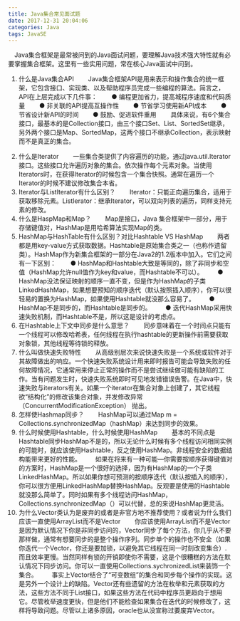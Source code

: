 ```yaml
---
title: Java集合常见面试题
date: 2017-12-31 20:04:06
categories: Java
tags: JavaSE
---
```

　Java集合框架是最常被问到的Java面试问题，要理解Java技术强大特性就有必要掌握集合框架。这里有一些实用问题，常在核心Java面试中问到。
1. 什么是Java集合API
　　Java集合框架API是用来表示和操作集合的统一框架，它包含接口、实现类、以及帮助程序员完成一些编程的算法。简言之，API在上层完成以下几件事：
　　● 编程更加省力，提高城程序速度和代码质量
　　● 非关联的API提高互操作性
　　● 节省学习使用新API成本
　　● 节省设计新API的时间
　　● 鼓励、促进软件重用
　　具体来说，有6个集合接口，最基本的是Collection接口，由三个接口Set、List、SortedSet继承，另外两个接口是Map、SortedMap，这两个接口不继承Collection，表示映射而不是真正的集合。
<!---more--->
2. 什么是Iterator
　　一些集合类提供了内容遍历的功能，通过java.util.Iterator接口。这些接口允许遍历对象的集合。依次操作每个元素对象。当使用 Iterators时，在获得Iterator的时候包含一个集合快照。通常在遍历一个Iterator的时候不建议修改集合本省。
3. Iterator与ListIterator有什么区别？
　　Iterator：只能正向遍历集合，适用于获取移除元素。ListIerator：继承Iterator，可以双向列表的遍历，同样支持元素的修改。
4. 什么是HaspMap和Map？
　　Map是接口，Java 集合框架中一部分，用于存储键值对，HashMap是用哈希算法实现Map的类。
5. HashMap与HashTable有什么区别？对比Hashtable VS HashMap
　　两者都是用key-value方式获取数据。Hashtable是原始集合类之一（也称作遗留类）。HashMap作为新集合框架的一部分在Java2的1.2版本中加入。它们之间有一下区别：
　　● HashMap和Hashtable大致是等同的，除了非同步和空值（HashMap允许null值作为key和value，而Hashtable不可以）。
　　● HashMap没法保证映射的顺序一直不变，但是作为HashMap的子类LinkedHashMap，如果想要预知的顺序迭代（默认按照插入顺序），你可以很轻易的置换为HashMap，如果使用Hashtable就没那么容易了。
　　● HashMap不是同步的，而Hashtable是同步的。
　　● 迭代HashMap采用快速失败机制，而Hashtable不是，所以这是设计的考虑点。
6. 在Hashtable上下文中同步是什么意思？
　　同步意味着在一个时间点只能有一个线程可以修改哈希表，任何线程在执行hashtable的更新操作前需要获取对象锁，其他线程等待锁的释放。
7. 什么叫做快速失败特性
　　从高级别层次来说快速失败是一个系统或软件对于其故障做出的响应。一个快速失败系统设计用来即时报告可能会导致失败的任何故障情况，它通常用来停止正常的操作而不是尝试继续做可能有缺陷的工作。当有问题发生时，快速失败系统即时可见地发错错误告警。在Java中，快速失败与iterators有关。如果一个iterator在集合对象上创建了，其它线程欲“结构化”的修改该集合对象，并发修改异常 （ConcurrentModificationException） 抛出。
8. 怎样使Hashmap同步？
　　HashMap可以通过Map m = Collections.synchronizedMap（hashMap）来达到同步的效果。
9. 什么时候使用Hashtable，什么时候使用HashMap
　　基本的不同点是Hashtable同步HashMap不是的，所以无论什么时候有多个线程访问相同实例的可能时，就应该使用Hashtable，反之使用HashMap。非线程安全的数据结构能带来更好的性能。
　　如果在将来有一种可能—你需要按顺序获得键值对的方案时，HashMap是一个很好的选择，因为有HashMap的一个子类 LinkedHashMap。所以如果你想可预测的按顺序迭代（默认按插入的顺序），你可以很方便用LinkedHashMap替换HashMap。反观要是使用的Hashtable就没那么简单了。同时如果有多个线程访问HashMap，Collections.synchronizedMap（）可以代替，总的来说HashMap更灵活。
10. 为什么Vector类认为是废弃的或者是非官方地不推荐使用？或者说为什么我们应该一直使用ArrayList而不是Vector
　　你应该使用ArrayList而不是Vector是因为默认情况下你是非同步访问的，Vector同步了每个方法，你几乎从不要那样做，通常有想要同步的是整个操作序列。同步单个的操作也不安全（如果你迭代一个Vector，你还是要加锁，以避免其它线程在同一时刻改变集合）.而且效率更慢。当然同样有锁的开销即使你不需要，这是个很糟糕的方法在默认情况下同步访问。你可以一直使用Collections.sychronizedList来装饰一个集合。
　　事实上Vector结合了“可变数组”的集合和同步每个操作的实现。这是另外一个设计上的缺陷。Vector还有些遗留的方法在枚举和元素获取的方法，这些方法不同于List接口，如果这些方法在代码中程序员更趋向于想用它。尽管枚举速度更快，但是他们不能检查如果集合在迭代的时候修改了，这样将导致问题。尽管以上诸多原因，oracle也从没宣称过要废弃Vector。